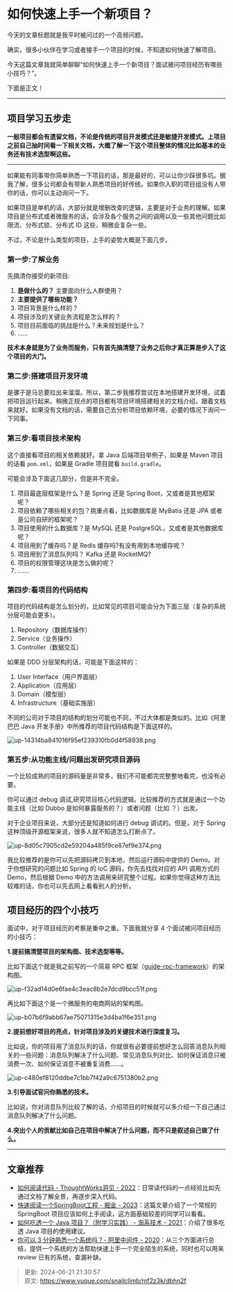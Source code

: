 # 如何快速上手一个新项目？

今天的文章标题就是我平时被问过的一个高频问题。



确实，很多小伙伴在学习或者接手一个项目的时候，不知道如何快速了解项目。



今天这篇文章我就简单聊聊“如何快速上手一个新项目？面试被问项目经历有哪些小技巧？”。



下面是正文！

---

## 项目学习五步走


**一般项目都会有遗留文档，不论是传统的项目开发模式还是敏捷开发模式。上项目之前自己抽时间看一下相关文档，大概了解一下这个项目整体的情况比如基本的业务还有技术选型啊这些。**

****

如果能有同事带你简单熟悉一下项目的话，那是最好的，可以让你少踩很多坑。据我了解，很多公司都会有带新人熟悉项目的好传统。如果你入职的项目组没有人带你的话，你可以主动询问一下。



如果项目是单机的话，大部分就是增删改查的逻辑，主要是对于业务的理解。如果项目是分布式或者微服务的话，会涉及各个服务之间的调用以及一些其他问题比如限流、分布式锁、分布式 ID 这些，稍微会复杂一些。



不过，不论是什么类型的项目，上手的姿势大概是下面几步。



### 第一步:了解业务


先搞清你接受的新项目:



1. **是做什么的？** 主要面向什么人群使用？
2. **主要提供了哪些功能？**
3. 项目背景是什么样的？
4. 项目涉及的关键业务流程是怎么样的？
5. 项目目前面临的挑战是什么？未来规划是什么？
6. ......



**技术本身就是为了业务而服务，只有首先搞清楚了业务之后你才真正算是步入了这个项目的大门。**



### 第二步:搭建项目开发环境


是骡子是马总要拉出来溜溜。所以，第二步我推荐尝试在本地搭建开发环境，试着把项目运行起来。稍微正规点的项目都有项目环境搭建相关的文档介绍，跟着文档来就好。如果没有文档的话，需要自己去分析项目依赖环境，必要的情况下询问一下同事。



### 第三步:看项目技术架构


这个直接看项目的相关依赖就好。拿 Java 后端项目举例子，如果是 Maven 项目的话看 `pom.xml`，如果是 Gradle 项目就看 `build.gradle`。



可能会涉及下面这几部分，但是并不完全。



1. 项目最底层框架是什么？是 Spring 还是 Spring Boot，又或者是其他框架呢？
2. 项目依赖了哪些相关的包？挑重点看，比如数据库是 MyBatis 还是 JPA 或者是公司自研的框架呢？
3. 项目使用的什么数据库？是 MySQL 还是 PostgreSQL，又或者是其他数据库呢？
4. 项目用到了缓存吗？是 Redis 缓存吗?有没有用到本地缓存呢？
5. 项目用到了消息队列吗？ Kafka 还是 RocketMQ?
6. 项目的权限管理这块是怎么做的呢？
7. .......



### 第四步:看项目的代码结构


项目的代码结构是怎么划分的，比如常见的项目可能会分为下面三层（复杂的系统分层可能会更多）。



1. Repository（数据库操作）
2. Service（业务操作）
3. Controller（数据交互）



如果是 DDD 分层架构的话，可能是下面这样的：



1. User Interface（用户界面层）
2. Application（应用层）
3. Domain（模型层）
4. Infrastructure（基础实施层）



不同的公司对于项目的结构的划分可能也不同，不过大体都是类似的。比如《阿里巴巴 Java 开发手册》中所推荐的项目代码结构是下面这样的。



![up-14314ba841016f95ef239310fb0d4f58938.png](./images/1646546791752-f8c6e1ca-f487-4aa8-aebc-a0d0cd9bbfd1-362205.png)



### 第五步:从功能主线/问题出发研究项目源码


一个比较成熟的项目的源码量是非常多，我们不可能都完完整整地看完，也没有必要。



你可以通过 debug 调试,研究项目核心代码逻辑。比较推荐的方式就是通过一个功能主线（比如 Dubbo 是如何暴露服务的？）或者问题（比如 ？）出发。



对于企业项目来说，大部分还是知道如何进行 debug 调试的。但是，对于 Spring 这种顶级开源框架来说，很多人就不知道怎么打断点了。



![up-8d05c7905cd2e59204a485f9ce87ef9e374.png](./images/1646546791783-2fce6f9a-f9f5-4d7f-9abd-eb0f784ad971-183475.png)



我比较推荐的是你可以先把源码拷贝到本地，然后运行源码中提供的 Demo。对于你想研究的问题比如 Spring 的 IoC 源码，你先去找找对应的 API 调用方式的 Demo，然后根据 Demo 中的方法调用来研究整个过程。如果你觉得这种方法比较难的话，你也可以先去网上看看别人的分析。



## 项目经历的四个小技巧


面试中，对于项目经历的考察是重中之重。下面我就分享 4 个面试被问项目经历的小技巧：



**1.提前搞清楚项目的架构图、技术选型等等。**



比如下面这个就是我之前写的一个简易 RPC 框架（[guide-rpc-framework](https://github.com/Snailclimb/guide-rpc-framework)）的架构图。



![up-f32ad14d0e6fae4c3eac8b2e7dcd9bcc51f.png](./images/1646546791632-402f70fb-37fb-4bbe-bcf0-72d1fae4e0bb-412291.png)



再比如下面这个是一个微服务的电商网站的架构图。



![up-b07b6f9abb67ae75071315e3d4ba1f6e351.png](./images/1646546791835-dbf6a76d-cbc7-4e22-8594-3c4d9be8ca3a-942722.png)



**2.提前想好项目的亮点，针对项目涉及的关键技术进行深度复习。**



比如说，你的项目用了消息队列的话，你就很有必要提前想好怎么回答消息队列相关的一些问题：消息队列解决了什么问题、常见消息队列对比、如何保证消息只被消费一次、如何保证消息不被重复消费......。



![up-c480ef8120ddbe7c1bb7f42a9c6751380b2.png](./images/1646546791605-f2046518-9339-4f86-8043-cd47711d5a52-944673.png)



**3.引导面试官问你熟悉的技术。**



比如说，你对消息队列比较了解的话，介绍项目的时候就可以多介绍一下自己通过消息队列解决了什么问题。



**4.突出个人的贡献比如自己在项目中解决了什么问题，而不只是叙述自己做了什么。**

****

## 文章推荐


+ [如何阅读代码 - ThoughtWorks洞见 - 2022](https://mp.weixin.qq.com/s/-wS9YGW0ll1hwSycH3HEUQ)：日常读代码的一点经验比如先通过文档了解全景，再逐步深入代码。
+ [快速阅读一个SpringBoot工程 - 掘金 - 2023](https://juejin.cn/post/7250513276236808229)：这篇文章介绍了一个常规的 SpringBoot 项目应该如何上手阅读，这方面基础较差的同学可以看看。
+ [如何吃透一个 Java 项目？（附学习实践） - 淘系技术 - 2021](https://mp.weixin.qq.com/s/1VVu25bzea1jzAWz7fKEUA)：介绍了很多吃透 Java 项目的使用建议。
+ [你可以 3 分钟熟悉一个系统吗？- 阿里中间件 - 2020](https://mp.weixin.qq.com/s/odjcRpVrDDghWFuISVOK5w)：从三个方面进行总结，提供一个系统的方法帮助快速上手一个完全陌生的系统，同时也可以用来 review 已有的系统，查漏补缺。



> 更新: 2024-06-21 21:30:57  
> 原文: <https://www.yuque.com/snailclimb/mf2z3k/dbhn2f>